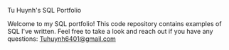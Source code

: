 Tu Huynh's SQL Portfolio

Welcome to my SQL portfolio! This code repository contains examples of SQL I've written. Feel free to take a look and reach out if you have any questions: Tuhuynh6401@gmail.com
